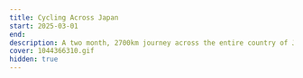 ```yaml
---
title: Cycling Across Japan
start: 2025-03-01
end: 
description: A two month, 2700km journey across the entire country of Japan
cover: 1044366310.gif
hidden: true
---
```

